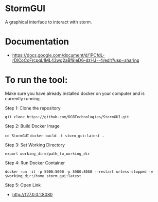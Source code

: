 # StormGUI

A graphical interface to interact with storm. 

# Documentation

- https://docs.google.com/document/d/1PCfdL-rDlCoCoFrcpqL1ML43wg2aBf9ieD6-dzHJ--4/edit?usp=sharing


# To run the tool:

Make sure you have already installed docker on your computer and is currently running.

Step 1: Clone the repository

`git clone https://github.com/DGBTechnologies/StormGUI.git`

Step 2: Build Docker Image

`cd StormGUI`
`docker build -t storm_gui:latest .`

Step 3: Set Working Directory

`export working_dir=/path_to_working_dir`

Step 4: Run Docker Container

`docker run -it -p 5000:5000 -p 8080:8080 --restart unless-stopped -v $working_dir:/home storm_gui:latest`

Step 5: Open Link 

- http://127.0.0.1:8080